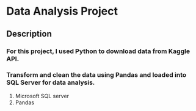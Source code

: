 # **Data Analysis Project**

## Description

### For this project, I used Python to download data from Kaggle API. 
### Transform and clean the data using Pandas and loaded into SQL Server for data analysis.

1. Microsoft SQL server
2. Pandas

